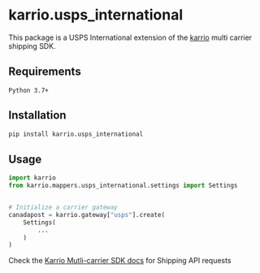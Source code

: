 # karrio.usps_international

This package is a USPS International extension of the [karrio](https://pypi.org/project/karrio) multi carrier shipping SDK.

## Requirements

`Python 3.7+`

## Installation

```bash
pip install karrio.usps_international
```

## Usage

```python
import karrio
from karrio.mappers.usps_international.settings import Settings


# Initialize a carrier gateway
canadapost = karrio.gateway["usps"].create(
    Settings(
        ...
    )
)
```

Check the [Karrio Mutli-carrier SDK docs](https://docs.karrio.io) for Shipping API requests

